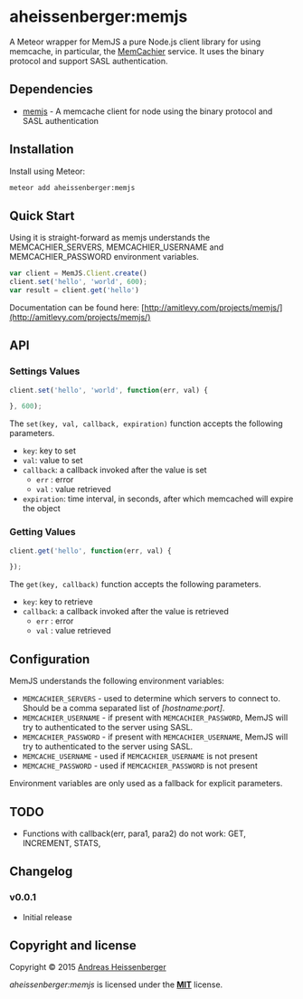 # aheissenberger:memjs

A Meteor wrapper for MemJS a pure Node.js client library for using memcache, in particular, the
[MemCachier](http://memcachier.com/) service. It
uses the binary protocol and support SASL authentication.

## Dependencies

 * [memjs](https://github.com/alevy/memjs) - A memcache client for node using the binary protocol and SASL authentication




## Installation

Install using Meteor:

```sh
meteor add aheissenberger:memjs
```

## Quick Start

Using it is straight-forward as memjs understands the
MEMCACHIER_SERVERS, MEMCACHIER_USERNAME and MEMCACHIER_PASSWORD
environment variables.

```javascript
var client = MemJS.Client.create()
client.set('hello', 'world', 600);
var result = client.get('hello')
```

Documentation can be found here: [http://amitlevy.com/projects/memjs/](http://amitlevy.com/projects/memjs/)

## API

### Settings Values

``` javascript
client.set('hello', 'world', function(err, val) {

}, 600);
```

The `set(key, val, callback, expiration)` function accepts the following parameters.

* `key`: key to set
* `val`: value to set
* `callback`: a callback invoked after the value is set
  * `err` : error
  * `val` : value retrieved
* `expiration`: time interval, in seconds, after which memcached will expire the object

### Getting Values

``` javascript
client.get('hello', function(err, val) {

});
```

The `get(key, callback)` function accepts the following parameters.

* `key`: key to retrieve
* `callback`: a callback invoked after the value is retrieved
  * `err` : error
  * `val` : value retrieved

## Configuration ##

MemJS understands the following environment variables:

* `MEMCACHIER_SERVERS` - used to determine which servers to connect to. Should be a comma separated list of _[hostname:port]_.
* `MEMCACHIER_USERNAME` - if present with `MEMCACHIER_PASSWORD`, MemJS will try to authenticated to the server using SASL.
* `MEMCACHIER_PASSWORD` - if present with `MEMCACHIER_USERNAME`, MemJS will try to authenticated to the server using SASL.
* `MEMCACHE_USERNAME` - used if `MEMCACHIER_USERNAME` is not present
* `MEMCACHE_PASSWORD` - used if `MEMCACHIER_PASSWORD` is not present

Environment variables are only used as a fallback for explicit parameters.

## TODO
 * Functions with callback(err, para1, para2) do not work: GET, INCREMENT, STATS,

## Changelog

### v0.0.1
 * Initial release

## Copyright and license

Copyright © 2015 [Andreas Heissenberger](http://www.heissenberger.at)

_aheissenberger:memjs_ is licensed under the [**MIT**](http://aheissenberger.mit-license.org) license.
